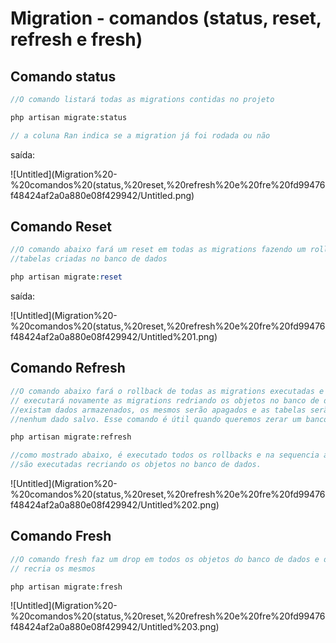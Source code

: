 # Migration - comandos (status, reset, refresh e fresh)

## Comando status

```php
//O comando listará todas as migrations contidas no projeto

php artisan migrate:status

// a coluna Ran indica se a migration já foi rodada ou não
```

saída:

![Untitled](Migration%20-%20comandos%20(status,%20reset,%20refresh%20e%20fre%20fd99476f48424af2a0a880e08f429942/Untitled.png)

## Comando Reset

```php
//O comando abaixo fará um reset em todas as migrations fazendo um rollback de todas
//tabelas criadas no banco de dados

php artisan migrate:reset
```

saída:

![Untitled](Migration%20-%20comandos%20(status,%20reset,%20refresh%20e%20fre%20fd99476f48424af2a0a880e08f429942/Untitled%201.png)

## Comando Refresh

```php
//O comando abaixo fará o rollback de todas as migrations executadas e na sequência
// executará novamente as migrations redriando os objetos no banco de dados, porém caso
//existam dados armazenados, os mesmos serão apagados e as tabelas serão recriadas sem
//nenhum dado salvo. Esse comando é útil quando queremos zerar um banco de dados.

php artisan migrate:refresh

//como mostrado abaixo, é executado todos os rollbacks e na sequencia as migrations
//são executadas recriando os objetos no banco de dados.
```

![Untitled](Migration%20-%20comandos%20(status,%20reset,%20refresh%20e%20fre%20fd99476f48424af2a0a880e08f429942/Untitled%202.png)

## Comando Fresh

```php
//O comando fresh faz um drop em todos os objetos do banco de dados e depois
// recria os mesmos

php artisan migrate:fresh
```

![Untitled](Migration%20-%20comandos%20(status,%20reset,%20refresh%20e%20fre%20fd99476f48424af2a0a880e08f429942/Untitled%203.png)